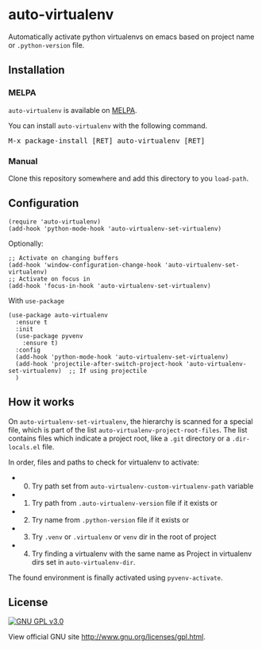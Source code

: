 # auto-virtualenv

Automatically activate python virtualenvs on emacs based on project name or `.python-version` file.

## Installation


### MELPA

`auto-virtualenv` is available on [MELPA](https://melpa.org).

You can install `auto-virtualenv` with the following command.

<kbd>M-x package-install [RET] auto-virtualenv [RET]</kbd>

### Manual

Clone this repository somewhere and add this directory to you
`load-path`.

## Configuration

```elisp
(require 'auto-virtualenv)
(add-hook 'python-mode-hook 'auto-virtualenv-set-virtualenv)
```

Optionally:

```elisp
;; Activate on changing buffers
(add-hook 'window-configuration-change-hook 'auto-virtualenv-set-virtualenv)
;; Activate on focus in
(add-hook 'focus-in-hook 'auto-virtualenv-set-virtualenv)
```

With `use-package`

```elisp
(use-package auto-virtualenv
  :ensure t
  :init
  (use-package pyvenv
    :ensure t)
  :config
  (add-hook 'python-mode-hook 'auto-virtualenv-set-virtualenv)
  (add-hook 'projectile-after-switch-project-hook 'auto-virtualenv-set-virtualenv)  ;; If using projectile
  )
```

## How it works

On `auto-virtualenv-set-virtualenv`, the hierarchy is scanned for a
special file, which is part of the list
`auto-virtualenv-project-root-files`. The list contains files which
indicate a project root, like a `.git` directory or a `.dir-locals.el`
file.

In order, files and paths to check for virtualenv to activate:

- 0. Try path set from `auto-virtualenv-custom-virtualenv-path` variable
- 1. Try path from `.auto-virtualenv-version` file if it exists or
- 2. Try name from `.python-version` file if it exists or
- 3. Try `.venv` or `.virtualenv` or `venv` dir in the root of project
- 4. Try finding a virtualenv with the same name as Project in virtualenv dirs set in `auto-virtualenv-dir`.

The found environment is finally activated using `pyvenv-activate`.

## License

[![GNU GPL v3.0](http://www.gnu.org/graphics/gplv3-127x51.png)](http://www.gnu.org/licenses/gpl.html)

View official GNU site <http://www.gnu.org/licenses/gpl.html>.
